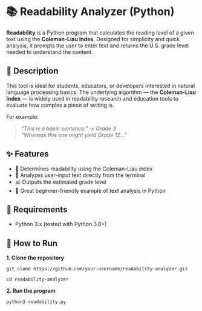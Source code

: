 # 📚 Readability Analyzer (Python)

**Readability** is a Python program that calculates the reading level of a given text using the **Coleman-Liau Index**. Designed for simplicity and quick analysis, it prompts the user to enter text and returns the U.S. grade level needed to understand the content.

## 🧠 Description

This tool is ideal for students, educators, or developers interested in natural language processing basics. The underlying algorithm — the **Coleman-Liau Index** — is widely used in readability research and education tools to evaluate how complex a piece of writing is.

For example:  
> *"This is a basic sentence." → Grade 3*  
> *"Whereas this one might yield Grade 12..."*

## ✨ Features

- 📖 Determines readability using the Coleman-Liau index
- 🧾 Analyzes user-input text directly from the terminal
- 📊 Outputs the estimated grade level
- 🧠 Great beginner-friendly example of text analysis in Python


## 🔧 Requirements

- Python 3.x (tested with Python 3.8+)

## 🚀 How to Run
**1. Clone the repository**

```git clone https://github.com/your-username/readability-analyzer.git```

```cd readability-analyzer```

**2. Run the program**

```python3 readability.py```
